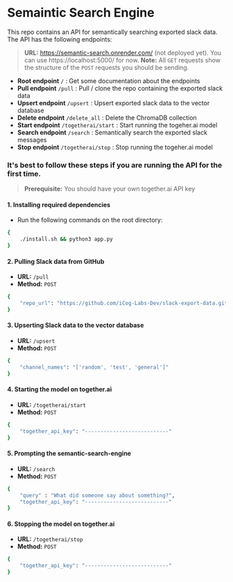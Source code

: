 # Semaintic Search Engine

This repo contains an API for semantically searching exported slack data. The API has the following endpoints:
>**URL:** https://semantic-search.onrender.com/ (not deployed yet). You can use https://localhost:5000/ for now.
>**Note:** All `GET` requests show the structure of the `POST` requests you should be sending.
-  **Root endpoint** `/` : Get some documentation about the endpoints
-  **Pull endpoint** `/pull` : Pull / clone the repo containing the exported slack data
-  **Upsert endpoint** `/upsert` : Upsert exported slack data to the vector database
-  **Delete endpoint** `/delete_all` : Delete the ChromaDB collection
-  **Start endpoint** `/togetherai/start` : Start running the togeher.ai model
-  **Search endpoint** `/search` : Semantically search the exported slack messages
-  **Stop endpoint** `/togetherai/stop` : Stop running the togeher.ai model


### It's best to follow these steps if you are running the API for the first time.
>**Prerequisite:** You should have your own together.ai API key

#### 1. Installing required dependencies
* Run the following commands on the root directory:
```sh
{
    ./install.sh && python3 app.py
}
```
#### 2. Pulling Slack data from GitHub
* **URL:** `/pull`
* **Method:** `POST`
```sh
{
    "repo_url": "https://github.com/iCog-Labs-Dev/slack-export-data.git"
}
```
#### 3. Upserting Slack data to the vector database
* **URL:** `/upsert`
* **Method:** `POST`
```sh
{
    "channel_names": "['random', 'test', 'general']"
}
```
#### 4. Starting the model on together.ai
* **URL:** `/togetherai/start`
* **Method:** `POST`
```sh
{
	"together_api_key": "---------------------------"
}
```
#### 5. Prompting the semantic-search-engine
* **URL:** `/search`
* **Method:** `POST`
```sh
{
	"query" : "What did someone say about something?",
	"together_api_key": "---------------------------"
}
```
#### 6. Stopping the model on together.ai
* **URL:** `/togetherai/stop`
* **Method:** `POST`
```sh
{
	"together_api_key": "---------------------------"
}
```